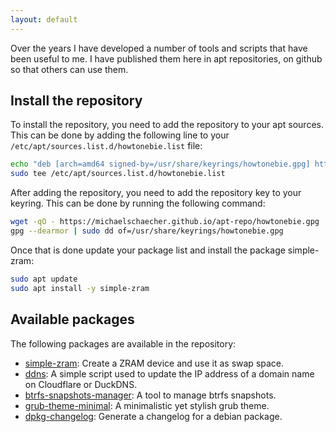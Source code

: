 ```yaml
---
layout: default
---
```


Over the years I have developed a number of tools and scripts that have been useful to me. I have published them here in apt repositories, on github so that others can use them.

## Install the repository

To install the repository, you need to add the repository to your apt sources. This can be done by adding the following line to your `/etc/apt/sources.list.d/howtonebie.list` file:

```bash
echo "deb [arch=amd64 signed-by=/usr/share/keyrings/howtonebie.gpg] https://michaelschaecher.github.io/apt-repo stable main" |
sudo tee /etc/apt/sources.list.d/howtonebie.list
```

After adding the repository, you need to add the repository key to your keyring. This can be done by running the following command:

```bash
wget -qO - https://michaelschaecher.github.io/apt-repo/howtonebie.gpg |
gpg --dearmor | sudo dd of=/usr/share/keyrings/howtonebie.gpg
```

Once that is done update your package list and install the package simple-zram:

```bash
sudo apt update
sudo apt install -y simple-zram
```

## Available packages

The following packages are available in the repository:

- [simple-zram](https://github.com/MichaelSchaecher/simple-zram): Create a ZRAM device and use it as swap space.
- [ddns](https://github.com/MichaelSchaecher/ddns): A simple script used to update the IP address of a domain name on Cloudflare or DuckDNS.
- [btrfs-snapshots-manager](https://github.com/MichaelSchaecher/btrfs-snapshots-manager): A tool to manage btrfs snapshots.
- [grub-theme-minimal](https://github.com/MichaelSchaecher/grub-theme-minimal): A minimalistic yet stylish grub theme.
- [dpkg-changelog]([https://https://github.com/MichaelSchaecher/dpkg-changelog): Generate a changelog for a debian package.
